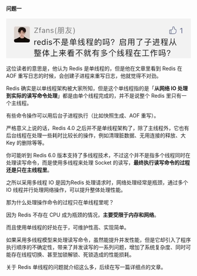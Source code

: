 #### 问题一

![图片](image/640-1639204961406579.webp)

这位读者的意思是，他认为 Redis 是单线程的，但是他在文章里看到 Redis 在 AOF 重写日志的时候，会创建子进程来重写日志，他就觉得不对劲。

Redis 确实是以单线程架构被大家所知，但是这个单线程指的是「**从网络 IO 处理到实际的读写命令处理**」都是由单个线程完成的，并不是说整个 Redis 里只有一个主线程。

有些命令操作可以用后台子进程执行（比如快照生成、AOF 重写）。

严格意义上说的话，Redis 4.0 之后并不是单线程架构了，除了主线程外，它也有后台线程在处理一些耗时比较长的操作，例如清理脏数据、无用连接的释放、大 Key 的删除等等。

你可能听到 Redis 6.0 版本支持了多线程技术，不过这个并不是指多个线程同时在处理读写命令，而是使用多线程来处理 Socket 的读写，**最终执行读写命令的过程还是只在主线程里**。

之所以采用多线程 IO 是因为Redis 处理请求时，网络处理经常是瓶颈，通过多个 IO 线程并行处理网络操作，可以提升整体处理性能。

那为什么处理操作命令的过程只在单线程里呢？

因为 Redis 不存在 CPU 成为瓶颈的情况，**主要受限于内存和网络**。

而且使用单线程的好处在于，可维护性高、实现简单。

如果采用多线程模型来处理读写命令，虽然能提升并发性能，但是它却引入了程序执行顺序的不确定性，带来了并发读写的一系列问题，增加了系统复杂度、同时可能存在线程切换、甚至加锁解锁、死锁造成的性能损耗。

关于 Redis 单线程的问题就介绍这么多，后续在写一篇详细点的文章。